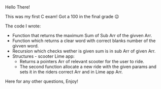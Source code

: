 Hello There!

This was my first C exam!
Got a 100 in the final grade 😉

The code I wrote:
- Function that returns the maximum Sum of Sub Arr of the givven Arr.
- Function which returns a clear word with correct blanks number of the givven word.
- Recursion which checks wether is given sum is in sub Arr of given Arr.
- Structures - scooter Lime app:
  - Returns a pointers Arr of relevant scooter for the user to ride.
  - The second function allocate a new ride with the given params and sets it in the riders correct Arr and in Lime app Arr.
 
Here for any other questions,
Enjoy! 
